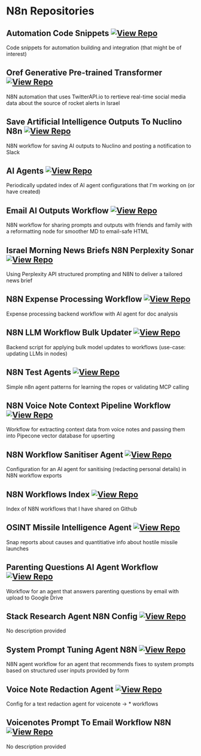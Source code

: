 # N8n Repositories

## Automation Code Snippets [![View Repo](https://img.shields.io/badge/view-repo-green)](https://github.com/danielrosehill/Automation-Code-Snippets)
Code snippets for automation building and integration (that might be of interest)

## Oref Generative Pre-trained Transformer [![View Repo](https://img.shields.io/badge/view-repo-green)](https://github.com/danielrosehill/Oref-GPT)
N8N automation that uses TwitterAPI.io to rertieve real-time social media data about the source of rocket alerts in Israel

## Save Artificial Intelligence Outputs To Nuclino N8n [![View Repo](https://img.shields.io/badge/view-repo-green)](https://github.com/danielrosehill/Save-AI-Outputs-To-Nuclino-N8N)
N8N workflow for saving AI outputs to Nuclino and posting a notification to Slack


## AI Agents [![View Repo](https://img.shields.io/badge/view-repo-green)](https://github.com/danielrosehill/AI-Agents)
Periodically updated index of AI agent configurations that I'm working on (or have created)

## Email AI Outputs Workflow [![View Repo](https://img.shields.io/badge/view-repo-green)](https://github.com/danielrosehill/Email-AI-Outputs-Workflow)
N8N workflow for sharing prompts and outputs with friends and family with a reformatting node for smoother MD to email-safe HTML 

## Israel Morning News Briefs N8N Perplexity Sonar [![View Repo](https://img.shields.io/badge/view-repo-green)](https://github.com/danielrosehill/Israel-Morning-News-Briefs-N8N-Perplexity-Sonar)
Using Perplexity API structured prompting and N8N to deliver a tailored news brief

## N8N Expense Processing Workflow [![View Repo](https://img.shields.io/badge/view-repo-green)](https://github.com/danielrosehill/N8N-Expense-Processing-Workflow)
Expense processing backend workflow with AI agent for doc analysis

## N8N LLM Workflow Bulk Updater [![View Repo](https://img.shields.io/badge/view-repo-green)](https://github.com/danielrosehill/N8N-LLM-Workflow-Bulk-Updater)
Backend script for applying bulk model updates to workflows (use-case: updating LLMs in nodes)

## N8N Test Agents [![View Repo](https://img.shields.io/badge/view-repo-green)](https://github.com/danielrosehill/N8N-Test-Agents)
Simple n8n agent patterns for learning the ropes or validating MCP calling

## N8N Voice Note Context Pipeline Workflow [![View Repo](https://img.shields.io/badge/view-repo-green)](https://github.com/danielrosehill/N8N-Voice-Note-Context-Pipeline-Workflow)
Workflow for extracting context data from voice notes and passing them into Pipecone vector database for upserting

## N8N Workflow Sanitiser Agent [![View Repo](https://img.shields.io/badge/view-repo-green)](https://github.com/danielrosehill/N8N-Workflow-Sanitiser-Agent)
Configuration for an AI agent for sanitising (redacting personal details) in N8N workflow exports

## N8N Workflows Index [![View Repo](https://img.shields.io/badge/view-repo-green)](https://github.com/danielrosehill/N8N-Workflows-Index)
Index of N8N workflows that I have shared on Github

## OSINT Missile Intelligence Agent [![View Repo](https://img.shields.io/badge/view-repo-green)](https://github.com/danielrosehill/OSINT-Missile-Intelligence-Agent)
Snap reports about causes and quantitiative info about hostile missile launches

## Parenting Questions AI Agent Workflow [![View Repo](https://img.shields.io/badge/view-repo-green)](https://github.com/danielrosehill/Parenting-Questions-AI-Agent-Workflow)
Workflow for an agent that answers parenting questions by email with upload to Google Drive

## Stack Research Agent N8N Config [![View Repo](https://img.shields.io/badge/view-repo-green)](https://github.com/danielrosehill/Stack-Research-Agent-N8N-Config)
No description provided

## System Prompt Tuning Agent N8N [![View Repo](https://img.shields.io/badge/view-repo-green)](https://github.com/danielrosehill/System-Prompt-Tuning-Agent-N8N)
N8N agent workflow for an agent that recommends fixes to system prompts based on structured user inputs provided by form

## Voice Note Redaction Agent [![View Repo](https://img.shields.io/badge/view-repo-green)](https://github.com/danielrosehill/Voice-Note-Redaction-Agent)
Config for a text redaction agent for voicenote -> * workflows

## Voicenotes Prompt To Email Workflow N8N [![View Repo](https://img.shields.io/badge/view-repo-green)](https://github.com/danielrosehill/Voicenotes-Prompt-To-Email-Workflow-N8N)
No description provided

